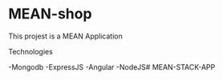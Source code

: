 # MEAN-shop

This projest is a MEAN Application

Technologies

-Mongodb
-ExpressJS
-Angular
-NodeJS# MEAN-STACK-APP
